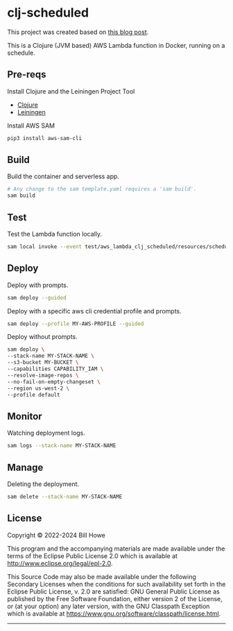 # clj-scheduled

This project was created based on [this blog post](https://wtfleming.github.io/blog/clojure-aws-lambda/).

This is a Clojure (JVM based) AWS Lambda function in Docker, running on a schedule.

## Pre-reqs

Install Clojure and the Leiningen Project Tool

* [Clojure](https://gist.github.com/wdhowe/e6fc5e372b85ad8a25fdebf446b1a3e6)
* [Leiningen](https://gist.github.com/wdhowe/78bececa96e577bf26139e4bdc501d47)

Install AWS SAM

```bash
pip3 install aws-sam-cli
```

## Build

Build the container and serverless app.

```bash
# Any change to the sam template.yaml requires a 'sam build'.
sam build
```

## Test

Test the Lambda function locally.

```bash
sam local invoke --event test/aws_lambda_clj_scheduled/resources/scheduled_event.json
```

## Deploy

Deploy with prompts.

```bash
sam deploy --guided
```

Deploy with a specific aws cli credential profile and prompts.

```bash
sam deploy --profile MY-AWS-PROFILE --guided
```

Deploy without prompts.

```bash
sam deploy \
--stack-name MY-STACK-NAME \
--s3-bucket MY-BUCKET \
--capabilities CAPABILITY_IAM \
--resolve-image-repos \
--no-fail-on-empty-changeset \
--region us-west-2 \
--profile default
```

## Monitor

Watching deployment logs.

```bash
sam logs --stack-name MY-STACK-NAME
```

## Manage

Deleting the deployment.

```bash
sam delete --stack-name MY-STACK-NAME
```

## License

Copyright © 2022-2024 Bill Howe

This program and the accompanying materials are made available under the
terms of the Eclipse Public License 2.0 which is available at
<http://www.eclipse.org/legal/epl-2.0>.

This Source Code may also be made available under the following Secondary
Licenses when the conditions for such availability set forth in the Eclipse
Public License, v. 2.0 are satisfied: GNU General Public License as published by
the Free Software Foundation, either version 2 of the License, or (at your
option) any later version, with the GNU Classpath Exception which is available
at <https://www.gnu.org/software/classpath/license.html>.

----
